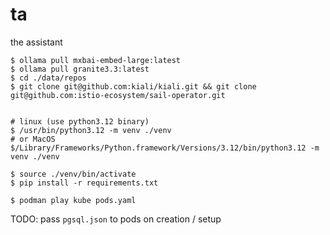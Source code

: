 # ta
the assistant 

```
$ ollama pull mxbai-embed-large:latest
$ ollama pull granite3.3:latest
$ cd ./data/repos 
$ git clone git@github.com:kiali/kiali.git && git clone git@github.com:istio-ecosystem/sail-operator.git 


# linux (use python3.12 binary)
$ /usr/bin/python3.12 -m venv ./venv
# or MacOS
$/Library/Frameworks/Python.framework/Versions/3.12/bin/python3.12 -m venv ./venv

$ source ./venv/bin/activate
$ pip install -r requirements.txt

$ podman play kube pods.yaml
``` 

TODO: pass `pgsql.json` to pods on creation / setup